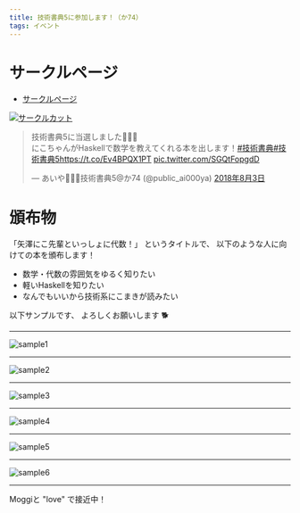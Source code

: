 ```yaml
---
title: 技術書典5に参加します！（か74）
tags: イベント
---
```

# サークルページ

- [サークルページ](https://techbookfest.org/event/tbf05/circle/43260001)

[![サークルカット](/images/posts/2018-09-12-techbookfest5/circle-cut.png)](https://techbookfest.org/event/tbf05/circle/43260001)

<blockquote class="twitter-tweet" data-lang="ja"><p lang="ja" dir="ltr">技術書典5に当選しました🎉✨✨<br>にこちゃんがHaskellで数学を教えてくれる本を出します！<a href="https://twitter.com/hashtag/%E6%8A%80%E8%A1%93%E6%9B%B8%E5%85%B8?src=hash&amp;ref_src=twsrc%5Etfw">#技術書典</a><a href="https://twitter.com/hashtag/%E6%8A%80%E8%A1%93%E6%9B%B8%E5%85%B85?src=hash&amp;ref_src=twsrc%5Etfw">#技術書典5</a><a href="https://t.co/Ev4BPQX1PT">https://t.co/Ev4BPQX1PT</a> <a href="https://t.co/SGQtFopgdD">pic.twitter.com/SGQtFopgdD</a></p>&mdash; あいや🤘🙄🤘技術書典5@か74 (@public_ai000ya) <a href="https://twitter.com/public_ai000ya/status/1025340175512043520?ref_src=twsrc%5Etfw">2018年8月3日</a></blockquote>
<script async src="https://platform.twitter.com/widgets.js" charset="utf-8"></script>

# 頒布物
「矢澤にこ先輩といっしょに代数！」
というタイトルで、
以下のような人に向けての本を頒布します！

- 数学・代数の雰囲気をゆるく知りたい
- 軽いHaskellを知りたい
- なんでもいいから技術系にこまきが読みたい

以下サンプルです、
よろしくお願いします
:dog2:

- - - - -

![sample1](/images/posts/2018-09-12-techbookfest5/sample1.png)

- - - - -

![sample2](/images/posts/2018-09-12-techbookfest5/sample2.png)

- - - - -

![sample3](/images/posts/2018-09-12-techbookfest5/sample3.png)

- - - - -

![sample4](/images/posts/2018-09-12-techbookfest5/sample4.png)

- - - - -

![sample5](/images/posts/2018-09-12-techbookfest5/sample5.png)

- - - - -

![sample6](/images/posts/2018-09-12-techbookfest5/sample6.png)

- - - - -

Moggiと "love" で接近中！
